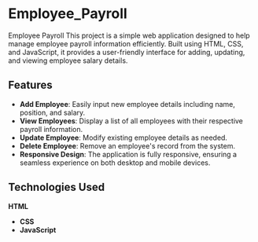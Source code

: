 # Employee_Payroll
Employee Payroll  This project is a simple web application designed to help manage employee payroll information efficiently. Built using HTML, CSS, and JavaScript, it provides a user-friendly interface for adding, updating, and viewing employee salary details.

## Features

- **Add Employee**: Easily input new employee details including name, position, and salary.
- **View Employees**: Display a list of all employees with their respective payroll information.
- **Update Employee**: Modify existing employee details as needed.
- **Delete Employee**: Remove an employee's record from the system.
- **Responsive Design**: The application is fully responsive, ensuring a seamless experience on both desktop and mobile devices.

## Technologies Used
**HTML**
- **CSS** 
- **JavaScript** 
